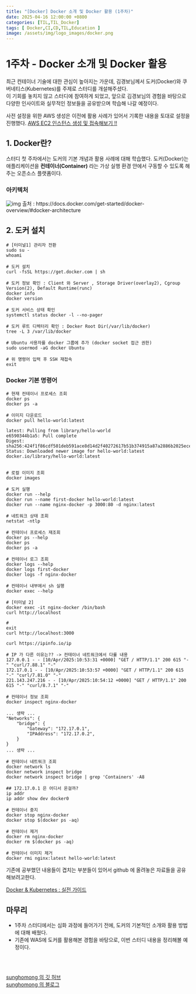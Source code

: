 ```yaml
---
title: "[Docker] Docker 소개 및 Docker 활용 (1주차)"
date: 2025-04-16 12:00:00 +0800
categories: [TIL,TIL_Docker]
tags: [ Docker,CI,CD,TIL,Education ]
image: /assets/img/logo_images/docker.png
---
```


# 1주차 - Docker 소개 및 Docker 활용

최근 컨테이너 기술에 대한 관심이 높아지는 가운데, 김경보님께서 도커(Docker)와 쿠버네티스(Kubernetes)를 주제로 스터디를 개설해주셨다. <br>
이 기회를 놓치지 않고 스터디에 참여하게 되었고, 앞으로 김경보님의 경험을 바탕으로 다양한 인사이트와 실무적인 정보들을 공유받으며 학습해 나갈 예정이다.

사전 설정을 위한 AWS 생성은 이전에 활용 사례가 있어서 기록한 내용을 토대로 설정을 진행했다. [AWS EC2 인스턴스 생성 및 접속해보기 !!](https://sunghomong.github.io/posts/TIL_Docker_Start/)

## 1. Docker란?

스터디 첫 주차에서는 도커의 기본 개념과 활용 사례에 대해 학습했다.
도커(Docker)는 애플리케이션을 **컨테이너(Container)** 라는 가상 실행 환경 안에서 구동할 수 있도록 해주는 오픈소스 플랫폼이다.

### 아키텍처

<img src="https://docs.docker.com/get-started/images/docker-architecture.webp" alt="img">
출처 : https://docs.docker.com/get-started/docker-overview/#docker-architecture

## 2. 도커 설치

```shell
# [터미널1] 관리자 전환
sudo su -
whoami

# 도커 설치
curl -fsSL https://get.docker.com | sh

# 도커 정보 확인 : Client 와 Server , Storage Driver(overlay2), Cgroup Version(2), Default Runtime(runc)
docker info
docker version

# 도커 서비스 상태 확인
systemctl status docker -l --no-pager

# 도커 루트 디렉터리 확인 : Docker Root Dir(/var/lib/docker)
tree -L 3 /var/lib/docker

# Ubuntu 사용자를 docker 그룹에 추가 (docker socket 접근 권한)
sudo usermod -aG docker Ubuntu

# 위 명령어 입력 후 SSH 재접속
exit
```

### Docker 기본 명령어

```shell
# 현재 컨테이너 프로세스 조회
docker ps
docker ps -a

# 이미지 다운로드
docker pull hello-world:latest

latest: Pulling from library/hello-world
e6590344b1a5: Pull complete
Digest: sha256:424f1f86cdf501deb591ace8d14d2f40272617b51b374915a87a2886b2025ece
Status: Downloaded newer image for hello-world:latest
docker.io/library/hello-world:latest


# 로컬 이미지 조회
docker images

# 도커 실행
docker run --help
docker run --name first-docker hello-world:latest
docker run --name nginx-docker -p 3000:80 -d nginx:latest

# 네트워크 상태 조회
netstat -ntlp

# 컨테이너 프로세스 재조회
docker ps --help
docker ps
docker ps -a

# 컨테이너 로그 조회
docker logs --help
docker logs first-docker
docker logs -f nginx-docker

# 컨테이너 내부에서 sh 실행
docker exec --help

# [터미널 2]
docker exec -it nginx-docker /bin/bash
curl http://localhost

#
exit
curl http://localhost:3000

curl https://ipinfo.io/ip

# IP 가 다른 이유는?? -> 컨테이너 네트워크에서 다룰 내용
127.0.0.1 - - [10/Apr/2025:10:53:31 +0000] "GET / HTTP/1.1" 200 615 "-" "curl/7.88.1" "-"
172.17.0.1 - - [10/Apr/2025:10:53:57 +0000] "GET / HTTP/1.1" 200 615 "-" "curl/7.81.0" "-"
221.143.247.216 - - [10/Apr/2025:10:54:12 +0000] "GET / HTTP/1.1" 200 615 "-" "curl/8.7.1" "-"

# 컨테이너 정보 조회
docker inspect nginx-docker

... 생략 ...
"Networks": {
    "bridge": {
        "Gateway": "172.17.0.1",
        "IPAddress": "172.17.0.2",
    }
}
... 생략 ...

# 컨테이너 네트워크 조회
docker network ls
docker network inspect bridge
docker network inspect bridge | grep 'Containers' -A8

## 172.17.0.1 은 어디서 온걸까?
ip addr
ip addr show dev docker0

# 컨테이너 중지
docker stop nginx-docker
docker stop $(docker ps -aq)

# 컨테이너 제거
docker rm nginx-docker
docker rm $(docker ps -aq)

# 컨테이너 이미지 제거
docker rmi nginx:latest hello-world:latest
```

기존에 공부했던 내용들이 겹치는 부분들이 있어서 github 에 올려놓은 자료들을 공유해보려고한다.

[Docker & Kubernetes : 실전 가이드](https://github.com/sunghomong/Docker_Education/tree/main)

## 마무리

- 1주차 스터디에서는 심화 과정에 들어가기 전에, 도커의 기본적인 소개와 활용 방법에 대해 배웠다.
- 기존에 WAS에 도커를 활용해본 경험을 바탕으로, 이번 스터디 내용을 정리해볼 예정이다.

<br><br>

[sunghomong 의 깃 허브](https://github.com/sunghomong) <br>
[sunghomong 의 블로그](https://sunghomong.github.io/)

